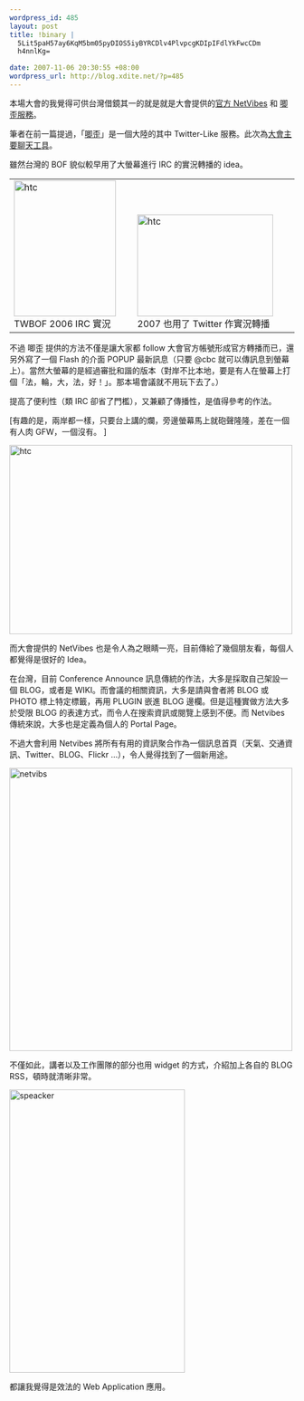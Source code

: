 ```yaml
--- 
wordpress_id: 485
layout: post
title: !binary |
  5Lit5paH57ay6KqM5bm05pyDIOS5iyBYRCDlv4PlvpcgKDIpIFdlYkFwcCDm
  h4nnlKg=

date: 2007-11-06 20:30:55 +08:00
wordpress_url: http://blog.xdite.net/?p=485
---
```

本場大會的我覺得可供台灣借鏡其一的就是就是大會提供的<a href="http://www.netvibes.com/cnbloggercon">官方 NetVibes</a> 和 <a href="http://jiwai.de">唧歪服務</a>。

筆者在前一篇提過，「<a href="http://jiwai.de">唧歪</a>」是一個大陸的其中 Twitter-Like 服務。此次為<a href="http://e.jiwai.de/cbc2007/">大會主要聊天工具</a>。

雖然台灣的 BOF 貌似較早用了大螢幕進行 IRC 的實況轉播的 idea。

<table border="0">
<tbody><tr>
 <td><a href="http://www.flickr.com/photo_zoom.gne?id=129930001&amp;size=m" title="相片分享"><img src="http://farm1.static.flickr.com/55/129930001_5601f4a28d_m.jpg" alt="htc" height="240" width="180" /></a> 
 TWBOF 2006 IRC 實況</td> 
<td valign="bottom">
<a href="http://www.flickr.com/photo_zoom.gne?id=458491444&amp;size=o&amp;context=set-72157600029679394" title="相片分享"><img src="http://farm1.static.flickr.com/173/458491444_d97d27b1bf_m.jpg" alt="htc" height="180" width="240" /></a> 
2007 也用了 Twitter 作實況轉播</td>
</tr>

</tbody></table>
不過 唧歪 提供的方法不僅是讓大家都 follow 大會官方帳號形成官方轉播而已，還另外寫了一個 Flash 的介面 POPUP 最新訊息（只要 @cbc 就可以傳訊息到螢幕上）。當然大螢幕的是經過審批和諧的版本（對岸不比本地，要是有人在螢幕上打個「法，輪，大，法，好！」。那本場會議就不用玩下去了。）

提高了便利性（類 IRC 卻省了門檻），又兼顧了傳播性，是值得參考的作法。

[有趣的是，兩岸都一樣，只要台上講的爛，旁邊螢幕馬上就砲聲隆隆，差在一個有人肉 GFW，一個沒有。 ]

<a href="http://www.flickr.com/photo_zoom.gne?id=1880646903&amp;size=l" title="相片分享"><img src="http://farm3.static.flickr.com/2074/1880646903_aa527ea255.jpg" alt="htc" height="334" width="500" /></a>

而大會提供的 NetVibes 也是令人為之眼睛一亮，目前傳給了幾個朋友看，每個人都覺得是很好的 Idea。

在台灣，目前 Conference Announce 訊息傳統的作法，大多是採取自己架設一個 BLOG，或者是 WIKI。而會議的相關資訊，大多是請與會者將 BLOG 或 PHOTO 標上特定標籤，再用 PLUGIN 嵌進 BLOG 邊欄。但是這種實做方法大多於受限 BLOG 的表達方式，而令人在搜索資訊或閱覽上感到不便。而 Netvibes 傳統來說，大多也是定義為個人的 Portal Page。

不過大會利用 Netvibes 將所有有用的資訊聚合作為一個訊息首頁（天氣、交通資訊、Twitter、BLOG、Flickr ...），令人覺得找到了一個新用途。

<a href="http://www.flickr.com/photos/14765209@N00/1887177619/" title="相片分享"><img src="http://farm3.static.flickr.com/2031/1887177619_339599d9d5.jpg" alt="netvibs" height="500" width="500" /></a>

不僅如此，講者以及工作團隊的部分也用 widget 的方式，介紹加上各自的 BLOG RSS，頓時就清晰非常。

<a href="http://www.flickr.com/photos/14765209@N00/1888119644/" title="相片分享"><img src="http://farm3.static.flickr.com/2268/1888119644_eefa13396e.jpg" alt="speacker" height="500" width="310" /></a>

都讓我覺得是效法的 Web Application 應用。
